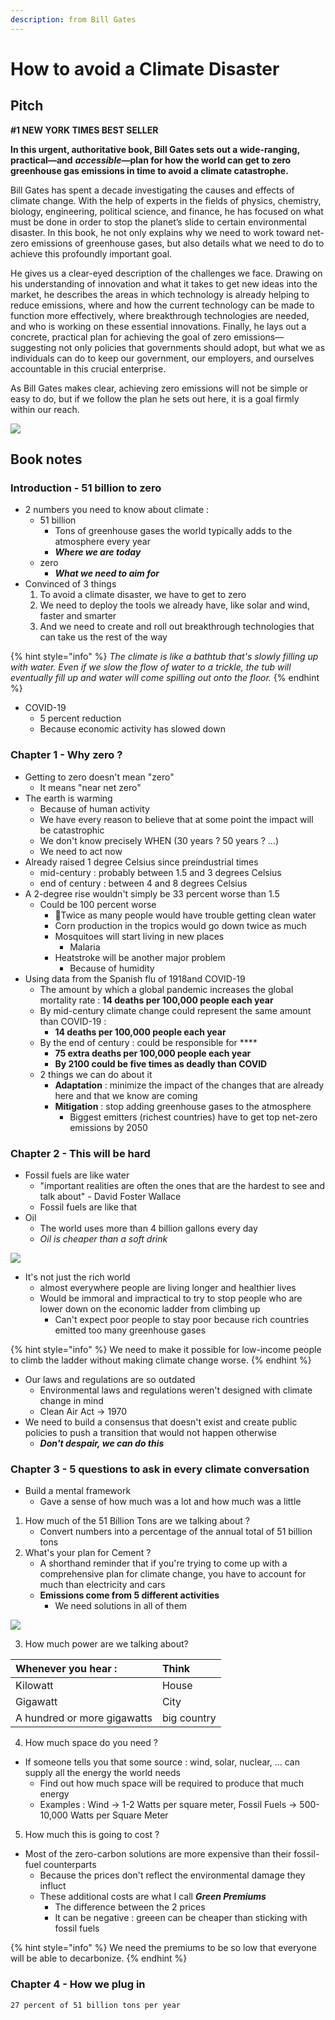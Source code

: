 ```yaml
---
description: from Bill Gates
---
```


# How to avoid a Climate Disaster

## Pitch

**\#1 NEW YORK TIMES BEST SELLER**

**In this urgent, authoritative book, Bill Gates sets out a wide-ranging, practical—and** _**accessible—**_**plan for how the world can get to zero greenhouse gas emissions in time to avoid a climate catastrophe.**  
  
Bill Gates has spent a decade investigating the causes and effects of climate change. With the help of experts in the fields of physics, chemistry, biology, engineering, political science, and finance, he has focused on what must be done in order to stop the planet’s slide to certain environmental disaster. In this book, he not only explains why we need to work toward net-zero emissions of greenhouse gases, but also details what we need to do to achieve this profoundly important goal.  
  
He gives us a clear-eyed description of the challenges we face. Drawing on his understanding of innovation and what it takes to get new ideas into the market, he describes the areas in which technology is already helping to reduce emissions, where and how the current technology can be made to function more effectively, where breakthrough technologies are needed, and who is working on these essential innovations. Finally, he lays out a concrete, practical plan for achieving the goal of zero emissions—suggesting not only policies that governments should adopt, but what we as individuals can do to keep our government, our employers, and ourselves accountable in this crucial enterprise.  
  
As Bill Gates makes clear, achieving zero emissions will not be simple or easy to do, but if we follow the plan he sets out here, it is a goal firmly within our reach.

![](../../../.gitbook/assets/image%20%28645%29.png)

## Book notes

### Introduction - 51 billion to zero

* 2 numbers you need to know about climate :
  * 51 billion
    * Tons of greenhouse gases the world typically adds to the atmosphere every year
    * _**Where we are today**_
  * zero
    * _**What we need to aim for**_
* Convinced of 3 things
  1. To avoid a climate disaster, we have to get to zero
  2. We need to deploy the tools we already have, like solar and wind, faster and smarter
  3. And we need to create and roll out breakthrough technologies that can take us the rest of the way

{% hint style="info" %}
_The climate is like a bathtub that's slowly filling up with water. Even if we slow the flow of water to a trickle, the tub will eventually fill up and water will come spilling out onto the floor._
{% endhint %}

* COVID-19
  * 5 percent reduction
  * Because economic activity has slowed down

### Chapter 1 - Why zero ?

* Getting to zero doesn't mean "zero"
  * It means "near net zero"
* The earth is warming
  * Because of human activity
  * We have every reason to believe that at some point the impact will be catastrophic
  * We don't know precisely WHEN \(30 years ? 50 years ? ...\)
  * We need to act now
* Already raised 1 degree Celsius since preindustrial times
  * mid-century : probably between 1.5 and 3 degrees Celsius
  * end of century : between 4 and 8 degrees Celsius
* A 2-degree rise wouldn't simply be 33 percent worse than 1.5
  * Could be 100 percent worse
    * Twice as many people would have trouble getting clean water
    * Corn production in the tropics would go down twice as much
    * Mosquitoes will start living in new places
      * Malaria
    * Heatstroke will be another major problem
      * Because of humidity
* Using data from the Spanish flu of 1918and COVID-19
  * The amount by which a global pandemic increases the global mortality rate : **14 deaths per 100,000 people each year**
  * By mid-century climate change could represent the same amount than COVID-19 : 
    * **14 deaths per 100,000 people each year**
  * By the end of century : could be responsible for ****
    * **75 extra deaths per 100,000 people each year**
    * **By 2100 could be five times as deadly than COVID**
  * 2 things we can do about it 
    * **Adaptation** : minimize the impact of the changes that are already here and that we know are coming
    * **Mitigation** : stop adding greenhouse gases to the atmosphere
      * Biggest emitters \(richest countries\) have to get top net-zero emissions by 2050

### Chapter 2 - This will be hard

* Fossil fuels are like water
  * "important realities are often the ones that are the hardest to see and talk about" - David Foster Wallace
  * Fossil fuels are like that
* Oil
  * The world uses more than 4 billion gallons every day
  * _Oil is cheaper than a soft drink_

![](../../../.gitbook/assets/img_1086.jpg)

* It's not just the rich world
  * almost everywhere people are living longer and healthier lives
  * Would be immoral and impractical to try to stop people who are lower down on the economic ladder from climbing up
    * Can't expect poor people to stay poor because rich countries emitted too many greenhouse gases

{% hint style="info" %}
We need to make it possible for low-income people to climb the ladder without making climate change worse.
{% endhint %}

* Our laws and regulations are so outdated
  * Environmental laws and regulations weren't designed with climate change in mind
  * Clean Air Act -&gt; 1970
* We need to build a consensus that doesn't exist and create public policies to push a transition that would not happen otherwise
  * _**Don't despair, we can do this**_

### Chapter 3 - 5 questions to ask in every climate conversation

* Build a mental framework
  * Gave a sense of how much was a lot and how much was a little

1. How much of the 51 Billion Tons are we talking about ?
   * Convert numbers into a percentage of the annual total of 51 billion tons
2. What's your plan for Cement ?
   * A shorthand reminder that if you're trying to come up with a comprehensive plan for climate change, you have to account for much than electricity and cars
   * **Emissions come from 5 different activities** 
     * We need solutions in all of them

![](../../../.gitbook/assets/img_1087.jpg)

3. How much power are we talking about?

| Whenever you hear : | Think |
| :--- | :--- |
| Kilowatt | House |
| Gigawatt | City |
| A hundred or more gigawatts | big country |

4. How much space do you need ?

* If someone tells you that some source : wind, solar, nuclear, ... can supply all the energy the world needs
  * Find out how much space will be required to produce that much energy
  * Examples : Wind -&gt; 1-2 Watts per square meter, Fossil Fuels -&gt; 500-10,000 Watts per Square Meter

5. How much this is going to cost ?

* Most of the zero-carbon solutions are more expensive than their fossil-fuel counterparts
  * Because the prices don't reflect the environmental damage they influct
  * These additional costs are what I call _**Green Premiums**_
    * The difference between the 2 prices
    * It can be negative : greeen can be cheaper than sticking with fossil fuels

{% hint style="info" %}
We need the premiums to be so low that everyone will be able to decarbonize.
{% endhint %}

### Chapter 4 - How we plug in

`27 percent of 51 billion tons per year`



